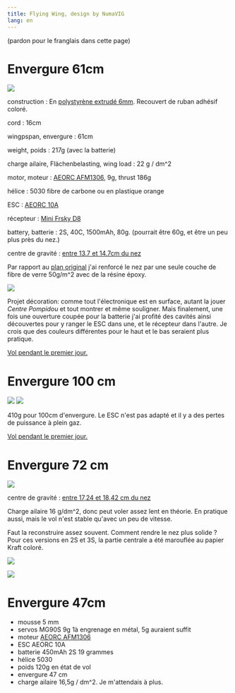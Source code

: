 ```yaml
---
title: Flying Wing, design by NumaVIG
lang: en
---
```


(pardon pour le franglais dans cette page)

# Envergure 61cm

![](flying-wing-numavig-61.jpg)

construction
:	En [polystyrène extrudé 6mm](https://www.castorama.fr/panneau-en-polystyrene-extrude-6-x-600-x-800-vendu-par-paquet-de-8-panneaux/3663602884491_CAFR.prd). Recouvert de ruban adhésif coloré.

cord
:   16cm

wingpspan, envergure
:   61cm

weight, poids
:   217g (avec la batterie)

charge ailaire, Flächenbelasting, wing load
:   22 g / dm^2

motor, moteur
:   [AEORC AFM1306](https://fr.aliexpress.com/item/32751100547.html), 9g, thrust 186g

hélice
:	5030 fibre de carbone ou en plastique orange

ESC
:   [AEORC 10A](https://fr.aliexpress.com/item/32979019897.html)

récepteur
:	[Mini Frsky D8](https://fr.aliexpress.com/item/32859265270.html)

battery, batterie
:   2S, 40C, 1500mAh, 80g. (pourrait être 60g, et être un peu plus près du nez.)

centre de gravité
:	[entre 13.7 et 14.7cm du nez](https://www.ecalc.ch/cgcalc.php?deeplink=Flying%20Wing%20NumaVIG%2061cm;cm;20.5;16.5;16.5;21;21;0;4.5;6.5;6.5;23;0;6.5;2.5;0.1;21.5;0;w;17.5;17.5;24.5;14;12.6;0;0;0.75;3;4;0;4;7;24;1;0;88;25;10;)

Par rapport au [plan original](http://numavig.com/plans/flying-wing/) j'ai renforcé le nez par une seule couche de fibre de verre 50g/m^2 avec de la résine époxy.

![](aile_nez_haut.JPG)

Projet décoration: comme tout l'électronique est en surface, autant la jouer *Centre Pompidou* et tout montrer et même souligner.  Mais finalement, une fois une ouverture coupée pour la batterie j'ai profité des cavités ainsi découvertes pour y ranger le ESC dans une, et le récepteur dans l'autre.  Je crois que des couleurs différentes pour le haut et le bas seraient plus pratique.

[Vol pendant le premier jour.](https://photos.app.goo.gl/3FF1oK5V1Wjhgv1a6)

# Envergure 100 cm


![](e.png)
![](f.png)

410g pour 100cm d'envergure.
Le ESC n'est pas adapté et il y a des pertes de puissance à plein gaz.

[Vol pendant le premier jour.](https://photos.app.goo.gl/DrphAiFPa6s5Xnha8)

# Envergure 72 cm


![](f72.jpg)

centre de gravité
:	[entre 17,24 et 18,42 cm du nez](https://www.ecalc.ch/cgcalc.php?deeplink=Flying%20Wing%20NumaVIG%2072cm;cm;22.5;18;18;25;25;0;3.7;7.7;7.7;30;0;6.5;4.5;0.1;25;0;w;17.5;17.5;24.5;14;12.6;0;0;0.75;3;4;0;4;7;24;1;0;88;25;10;)

Charge ailaire 16 g/dm^2, donc peut voler assez lent en théorie.  En pratique aussi, mais le vol n'est stable qu'avec un peu de vitesse.

Faut la reconstruire assez souvent. Comment rendre le nez plus solide ? Pour ces versions en 2S et 3S, la partie centrale a été marouflée au papier Kraft coloré.

![](aile-numavig-2+3S-haut.jpg)

![](aile-numavig-2+3S-bas.jpg)

# Envergure 47cm

- mousse 5 mm
- servos MG90S 9g 1à engrenage en métal, 5g auraient suffit
- moteur [AEORC AFM1306](https://fr.aliexpress.com/item/32751100547.html)
- ESC AEORC 10A
- batterie 450mAh 2S 19 grammes
- hélice 5030
- poids 120g en état de vol
- envergure 47 cm
- charge ailaire 16,5g / dm^2. Je m'attendais à plus.
